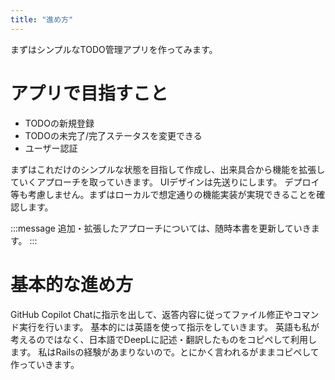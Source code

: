 ```yaml
---
title: "進め方"
---
```



まずはシンプルなTODO管理アプリを作ってみます。


# アプリで目指すこと

- TODOの新規登録
- TODOの未完了/完了ステータスを変更できる
- ユーザー認証

まずはこれだけのシンプルな状態を目指して作成し、出来具合から機能を拡張していくアプローチを取っていきます。
UIデザインは先送りにします。
デプロイ等も考慮しません。まずはローカルで想定通りの機能実装が実現できることを確認します。



:::message
追加・拡張したアプローチについては、随時本書を更新していきます。
:::

# 基本的な進め方

GitHub Copilot Chatに指示を出して、返答内容に従ってファイル修正やコマンド実行を行います。
基本的には英語を使って指示をしていきます。
英語も私が考えるのではなく、日本語でDeepLに記述・翻訳したものをコピペして利用します。
私はRailsの経験があまりないので。とにかく言われるがままコピペして作っていきます。

